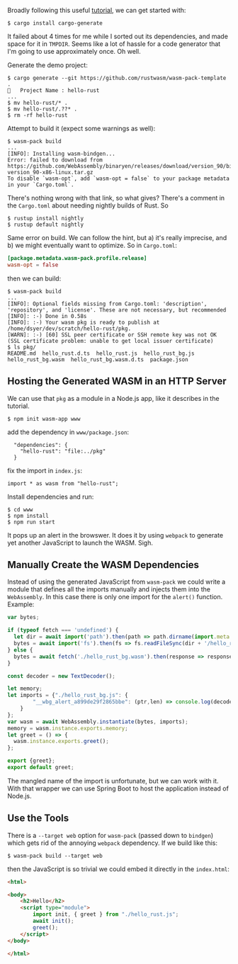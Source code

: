 Broadly following this useful [tutorial](https://rustwasm.github.io/book/game-of-life/setup.html), we can get started with:

```
$ cargo install cargo-generate
```

It failed about 4 times for me while I sorted out its dependencies, and made space for it in `TMPDIR`. Seems like a lot of hassle for a code generator that I'm going to use approximately once. Oh well.

Generate the demo project:

```
$ cargo generate --git https://github.com/rustwasm/wasm-pack-template .
🤷   Project Name : hello-rust
...
$ mv hello-rust/* .
$ mv hello-rust/.??* .
$ rm -rf hello-rust
```

Attempt to build it (expect some warnings as well):

```
$ wasm-pack build
...
[INFO]: Installing wasm-bindgen...
Error: failed to download from https://github.com/WebAssembly/binaryen/releases/download/version_90/binaryen-version_90-x86-linux.tar.gz
To disable `wasm-opt`, add `wasm-opt = false` to your package metadata in your `Cargo.toml`.
```

There's nothing wrong with that link, so what gives? There's a comment in the `Cargo.toml` about needing nightly builds of Rust. So

```
$ rustup install nightly
$ rustup default nightly
```

Same error on build. We can follow the hint, but a) it's really imprecise, and b) we might eventually want to optimize. So in `Cargo.toml`:

```toml
[package.metadata.wasm-pack.profile.release]
wasm-opt = false
```

then we can build:

```
$ wasm-pack build
...
[INFO]: Optional fields missing from Cargo.toml: 'description', 'repository', and 'license'. These are not necessary, but recommended
[INFO]: :-) Done in 0.58s
[INFO]: :-) Your wasm pkg is ready to publish at /home/dsyer/dev/scratch/hello-rust/pkg.
[WARN]: :-) [60] SSL peer certificate or SSH remote key was not OK (SSL certificate problem: unable to get local issuer certificate)
$ ls pkg/
README.md  hello_rust.d.ts  hello_rust.js  hello_rust_bg.js  hello_rust_bg.wasm  hello_rust_bg.wasm.d.ts  package.json
```

## Hosting the Generated WASM in an HTTP Server

We can use that `pkg` as a module in a Node.js app, like it describes in the tutorial.

```
$ npm init wasm-app www
```

add the dependency in `www/package.json`:

```
  "dependencies": {
    "hello-rust": "file:../pkg"
  }
```

fix the import in `index.js`:

```
import * as wasm from "hello-rust";
```

Install dependencies and run:

```
$ cd www
$ npm install
$ npm run start
```

It pops up an alert in the browswer. It does it by using `webpack` to generate yet another JavaScript to launch the WASM. Sigh.

## Manually Create the WASM Dependencies

Instead of using the generated JavaScript from `wasm-pack` we could write a module that defines  all the imports manually and injects them into the `WebAssembly`. In this case there is only one import for the `alert()` function. Example:

```javascript
var bytes;

if (typeof fetch === 'undefined') {
  let dir = await import('path').then(path => path.dirname(import.meta.url).replace('file:/', ''));
  bytes = await import('fs').then(fs => fs.readFileSync(dir + '/hello_rust_bg.wasm'));
} else {
  bytes = await fetch('./hello_rust_bg.wasm').then(response => response.arrayBuffer());
}

const decoder = new TextDecoder();

let memory;
let imports = {"./hello_rust_bg.js": {
        "__wbg_alert_a899de29f2865bbe": (ptr,len) => console.log(decoder.decode(new Uint8Array(memory.buffer, ptr, len)))
    }
};
var wasm = await WebAssembly.instantiate(bytes, imports);
memory = wasm.instance.exports.memory;
let greet = () => {
  wasm.instance.exports.greet();
};

export {greet};
export default greet;
```

The mangled name of the import is unfortunate, but we can work with it. With that wrapper we can use Spring Boot to host the application instead of Node.js.

## Use the Tools

There is a `--target web` option for `wasm-pack` (passed down to `bindgen`) which gets rid of the annoying `webpack` dependency. If we build like this:

```
$ wasm-pack build --target web
```

then the JavaScript is so trivial we could embed it directly in the `index.html`:

```html
<html>

<body>
	<h2>Hello</h2>
	<script type="module">
		import init, { greet } from "./hello_rust.js";
		await init();
		greet();
	</script>
</body>

</html>
```